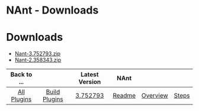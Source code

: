 
NAnt - Downloads
================

# Downloads

- [Nant-3.752793.zip](https://raw.githubusercontent.com/UrbanCode/IBM-UCB-PLUGINS/main/files/NAnt/Nant-3.752793.zip)
- [Nant-2.358343.zip](https://raw.githubusercontent.com/UrbanCode/IBM-UCB-PLUGINS/main/files/NAnt/Nant-2.358343.zip)

|Back to ...||Latest Version|NAnt |||
| :---: | :---: | :---: | :---: | :---: | :---: |
|[All Plugins](../../index.md)|[Build Plugins](../README.md)|[3.752793](https://raw.githubusercontent.com/UrbanCode/IBM-UCB-PLUGINS/main/files/NAnt/Nant-3.752793.zip)|[Readme](README.md)|[Overview](overview.md)|[Steps](steps.md)|
